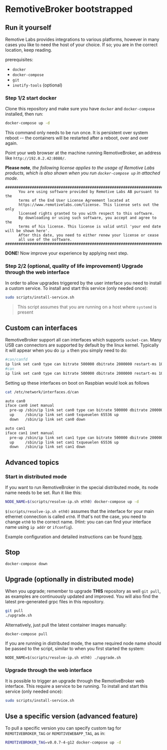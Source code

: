 # RemotiveBroker bootstrapped
## Run it yourself

Remotive Labs provides integrations to various platforms, however in many cases 
you like to need the host of your choice. If so; you are in the correct location, 
keep reading.

prerequisites:
- `docker` 
- `docker-compose`
- `git` 
- `inotify-tools` (optional)

### Step 1/2 start docker 

Clone this repository and make sure you have `docker` and `docker-compose`
installed, then run:

```bash
docker-compose up -d
```

This command only needs to be run once. It is persistent over system reboot --
the containers will be restarted after a reboot, over and over again.

Point your web browser at the machine running RemotiveBroker, an address like
`http://192.0.2.42:8080/`. 


**Please note**, *the following license applies to the usage of Remotive Labs products, which is also shown when you run `docker-compose up` in attached mode.*
```
##########################################################################################
      You are using software provided by Remotive Labs AB pursuant to the
      terms of the End User License Agreement located at
      https://www.remotivelabs.com/license. This license sets out the only
      licensed rights granted to you with respect to this software.
      By downloading or using such software, you accept and agree to the
      terms of his license. This license is valid until 'your end date will be shown here'.
      After this date, you need to either renew your license or cease
      all use of the software.
##########################################################################################
```

**DONE**! Now improve your experience by applying next step. 


### Step 2/2 (optional, quality of life improvement) Upgrade through the web interface

In order to allow upgrades triggered by the user interface you need to install a 
custom service. To install and start this service (only needed once):

```bash
sudo scripts/install-service.sh
```

> This script assumes that you are running on a host where `systemd` is present 

## Custom can interfaces

RemotiveBroker support all can interfaces which supports `socket-can`. Many USB 
can connectors are supported by default by the linux kernel. Typically it will appear
when you do `ip a` then you simply need to do:
```bash
#can/canfd
ip link set can0 type can bitrate 500000 dbitrate 2000000 restart-ms 1000 berr-reporting on fd on
#can
ip link set can0 type can bitrate 500000 dbitrate 2000000 restart-ms 1000 berr-reporting on 
```

Setting up these interfaces on boot on Raspbian would look as follows
```bash
cat /etc/network/interfaces.d/can
```

```bash
auto can0
iface can0 inet manual
  pre-up /sbin/ip link set can0 type can bitrate 500000 dbitrate 2000000 restart-ms 1000 berr-reporting on fd on
  up     /sbin/ip link set can0 txqueuelen 65536 up
  down   /sbin/ip link set can0 down

auto can1
iface can1 inet manual
  pre-up /sbin/ip link set can1 type can bitrate 500000 dbitrate 2000000 restart-ms 1000 berr-reporting on fd on
  up     /sbin/ip link set can1 txqueuelen 65536 up
  down   /sbin/ip link set can1 down
```

## Advanced topics


### Start in distributed mode

If you want to run RemotiveBroker in the special distributed mode, its node name
needs to be set. Run it like this:

```bash
NODE_NAME=$(scripts/resolve-ip.sh eth0) docker-compose up -d
```

`$(scripts/resolve-ip.sh eth0)` assumes that the interface for your main
ethernet connection is called `eth0`. If that's not the case, you need to
change `eth0` to the correct name. (Hint: you can can find your interface name
using `ip addr` or `ifconfig`).

Example configuration and detailed instructions can be found [here](configuration_distributed/README.md).

## Stop

```bash
docker-compose down
```

## Upgrade (optionally in distributed mode)

When you upgrade; remember to upgrade **THIS** repository as well `git pull`,
as examples are continuously updated and improved. You will also find the
latest pre-generated grpc files in this repository.

```bash
git pull
./upgrade.sh
```

Alternatively, just pull the latest container images manually:

```base
docker-compose pull
```

If you are running in distributed mode, the same required node name should be
passed to the script, similar to when you first started the system:

```base
NODE_NAME=$(scripts/resolve-ip.sh eth0) ./upgrade.sh
```

### Upgrade through the web interface

It is possible to trigger an upgrade through the RemotiveBroker web interface.
This require a service to be running. To install and start this service (only
needed once):

```bash
sudo scripts/install-service.sh
```

## Use a specific version (advanced feature)

To pull a specific version you can specify custom tag for `REMOTIVEBROKER_TAG` or
`REMOTIVEWEBAPP_TAG`, as in:

```bash
REMOTIVEBROKER_TAG=v0.0.7-4-g12 docker-compose up -d
```